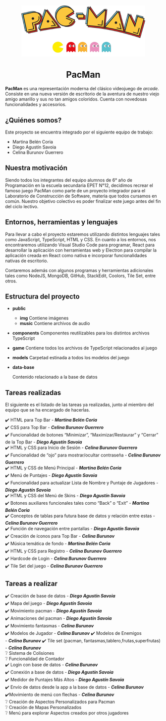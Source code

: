 ﻿<!-- markdownlint-disable-next-line-->

<p align="center">

<img width="400" src="react/public/img/logo.png" alt="PacMan">

</p>

<h1 align="center">PacMan</h1>

**PacMan** es una representación moderna del clásico videojuego de *arcade*. Consiste en una nueva versión de escritorio de la aventura de nuestro viejo amigo amarillo y sus no tan amigos coloridos. Cuenta con novedosas funcionalidades y accesorios. <br/>

<h2>¿Quiénes somos? </h2>

Este proyecto se encuentra integrado por el siguiente equipo de trabajo:

 - Martina Belén Coria
 - Diego Agustín Savoia
 - Celina Burunov Guerrero <br/>

<h2>Nuestra motivación </h2>

Siendo todos los integrantes del equipo alumnos de 6° año de Programación en la escuela secundaria EPET N°12, decidimos recrear el famoso juego PacMan como parte de un proyecto integrador para el Laboratorio de Construcción de Software, materia que todos cursamos en común. Nuestro objetivo colectivo es poder finalizar este juego antes del fin del ciclo lectivo. <br/>

<h2> Entornos, herramientas y lenguajes </h2>

Para llevar a cabo el proyecto estaremos utilizando distintos lenguajes tales como JavaScript, TypeScript, HTML y CSS. En cuanto a los entornos, nos encontraremos utilizando Visual Studio Code para programar, React para desarrollar la aplicación con herramientas web y Electron para compilar la aplicación creada en React como nativa e incorporar funcionalidades nativas de escritorio.

Contaremos además con algunos programas y herramientas adicionales tales como NodeJS, MongoDB, GitHub, StackEdit, Coolors, Tile Set, entre otros. <br/>

<h2> Estructura del proyecto </h2>

 - **public**
	- **img** 
			  Contiene imágenes  <br/>
	- **music**
			   Contiene archivos de audio<br/>
 
 - **components**
    Componentes reutilizables para los distintos archivos TypeScript <br/>
- **game**
    Contiene todos los archivos de TypeScript relacionados al juego<br/>
 - **models**
    Carpetad estinada a todos los modelos del juego<br/>

 - **data-base**

    Contenido relacionado a la base de datos <br/>

<h2>Tareas realizadas </h2>

El siguiente es el listado de las tareas ya realizadas, junto al miembro del equipo que se ha encargado de hacerlas.

:heavy_check_mark: HTML para Top Bar - ***Martina Belén Coria*** <br/>
:heavy_check_mark: CSS para Top Bar - ***Celina Burunov Guerrero*** <br/>
:heavy_check_mark: Funcionalidad de botones “Minimizar”, “Maximizar/Restaurar” y “Cerrar” de la Top Bar - ***Diego Agustín Savoia*** <br/>
:heavy_check_mark: HTML y CSS para Inicio de Sesión - ***Celina Burunov Guerrero*** <br/>
:heavy_check_mark: Funcionalidad de “ojo” para mostrar/ocultar contraseña - ***Celina Burunov Guerrero*** <br/>
:heavy_check_mark: HTML y CSS de Menú Principal - ***Martina Belén Coria*** <br/>
:heavy_check_mark: Menú de Puntajes - ***Diego Agustín Savoia*** <br/>
:heavy_check_mark: Funcionalidad para actualizar Lista de Nombre y Puntaje de Jugadores - ***Diego Agustín Savoia*** <br/>
:heavy_check_mark: HTML y CSS del Menú de Skins - ***Diego Agustín Savoia*** <br/>
:heavy_check_mark: Botones auxiliares funcionales tales como “Back” o “Exit” - ***Martina Belén Coria*** <br/>
:heavy_check_mark: Conceptos de tablas para futura base de datos y relación entre estas - ***Celina Burunov Guerrero***<br/>
:heavy_check_mark: Función de navegación entre pantallas - ***Diego Agustín Savoia*** <br/>
:heavy_check_mark: Creación de íconos para Top Bar - ***Celina Burunov*** <br/>
:heavy_check_mark: Música temática de fondo - ***Martina Belén Coria*** <br/>
:heavy_check_mark: HTML y CSS para Registro - ***Celina Burunov Guerrero*** <br/>
:heavy_check_mark: Hardcode de Login - ***Celina Burunov Guerrero*** <br/>
:heavy_check_mark: Tile Set del juego - ***Celina Burunov Guerrero*** <br/>



<h2>Tareas a realizar </h2>

:heavy_check_mark: Creación de base de datos - ***Diego Agustín Savoia***<br/>
:heavy_check_mark:  Mapa del juego - ***Diego Agustín Savoia***<br/>
:heavy_check_mark:  Movimiento pacman - ***Diego Agustín Savoia***<br/>
:heavy_check_mark:  Animaciones del pacman - ***Diego Agustín Savoia***<br/>
:heavy_check_mark:  Movimiento fantasmas - ***Celina Burunov***<br/>
:heavy_check_mark: Modelos de Jugador - ***Celina Burunov***
:heavy_check_mark:  Modelos de Enemigos <br/> - ***Celina Burunov***
:heavy_check_mark:  Tile set (pacman, fantasmas,tablero,frutas,superfrutas) - ***Celina Burunov*** <br/>
:grey_question: Sistema de Colisiones <br/>
:grey_question: Funcionalidad de Contador <br/>
:heavy_check_mark:  Login con base de datos - ***Celina Burunov*** <br/>
:heavy_check_mark:  Conexión a base de datos - ***Diego Agustín Savoia***<br/>
:heavy_check_mark:  Medidor de Puntajes Más Altos - ***Diego Agustín Savoia***<br/>
:heavy_check_mark: Envío de datos desde la app a la base de datos - ***Celina Burunov*** <br/>
:heavy_check_mark:Movimiento de menú con flechas - ***Celina Burunov*** <br/>
:grey_question: Creación de Aspectos Personalizados para Pacman <br/>
:grey_question: Creación de Mapas Personalizados <br/>
:grey_question: Menú para explorar Aspectos creados por otros jugadores <br/>
﻿<!-- markdownlint-disable-next-line-->
